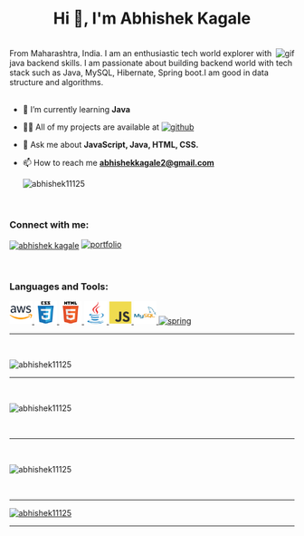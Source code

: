 <h1 align="center">Hi 👋, I'm Abhishek Kagale</h1>
<br/>
<img align="right" src="https://servreality.com/wp-content/uploads/2020/07/Scala.gif" alt="gif" />
From Maharashtra, India. I am an enthusiastic tech world explorer with java backend skills. I am passionate about building backend world with tech stack such as Java, MySQL, Hibernate, Spring boot.I am good in data structure and algorithms.
<br />
<br />

- 🌱 I’m currently learning **Java**

- 👨‍💻 All of my projects are available at <a href="https://github.com/abhishek11125" target="_blank"><img  src="https://encrypted-tbn0.gstatic.com/images?q=tbn:ANd9GcQwqVSIB7OIv_wQReWskd5DGm7OzqmLkj-6f7oycxWyZw&s" alt="github" height="30" width="40" /></a>

- 💬 Ask me about **JavaScript, Java, HTML, CSS.**

- 📫 How to reach me **abhishekkagale2@gmail.com**
  <br />
  <p align="left"> <img src="https://komarev.com/ghpvc/?username=abhishek11125&label=Profile%20views&color=0e75b6&style=flat" alt="abhishek11125" /> </p>
  <br />

<h3 align="left">Connect with me:</h3>
<p align="left">
<a href="https://www.linkedin.com/in/abhishek-kagale-744090119/overlay/contact-info/" target="_blank"><img align="center" src="https://raw.githubusercontent.com/rahuldkjain/github-profile-readme-generator/master/src/images/icons/Social/linked-in-alt.svg" alt="abhishek kagale" height="30" width="40" /></a>
 <a href="https://abhishek11125.github.io/" target="_blank"><img src="https://encrypted-tbn0.gstatic.com/images?q=tbn:ANd9GcSxYFYHWmbFe9xjPFVF1G1gSk9OwHw9-jCmvyMpbpM&s" alt="portfolio" height="30" width="40" /></a>
  </p>
<br />

<h3 align="left">Languages and Tools:</h3>
<p align="left"> <a href="https://aws.amazon.com" target="_blank" rel="noreferrer"> <img src="https://raw.githubusercontent.com/devicons/devicon/master/icons/amazonwebservices/amazonwebservices-original-wordmark.svg" alt="aws" width="40" height="40"/> </a> <a href="https://www.w3schools.com/css/" target="_blank" rel="noreferrer"> <img src="https://raw.githubusercontent.com/devicons/devicon/master/icons/css3/css3-original-wordmark.svg" alt="css3" width="40" height="40"/> </a> <a href="https://www.w3.org/html/" target="_blank" rel="noreferrer"> <img src="https://raw.githubusercontent.com/devicons/devicon/master/icons/html5/html5-original-wordmark.svg" alt="html5" width="40" height="40"/> </a> <a href="https://www.java.com" target="_blank" rel="noreferrer"> <img src="https://raw.githubusercontent.com/devicons/devicon/master/icons/java/java-original.svg" alt="java" width="40" height="40"/> </a> <a href="https://developer.mozilla.org/en-US/docs/Web/JavaScript" target="_blank" rel="noreferrer"> <img src="https://raw.githubusercontent.com/devicons/devicon/master/icons/javascript/javascript-original.svg" alt="javascript" width="40" height="40"/> </a> <a href="https://www.mysql.com/" target="_blank" rel="noreferrer"> <img src="https://raw.githubusercontent.com/devicons/devicon/master/icons/mysql/mysql-original-wordmark.svg" alt="mysql" width="40" height="40"/> </a> <a href="https://spring.io/" target="_blank" rel="noreferrer"> <img src="https://www.vectorlogo.zone/logos/springio/springio-icon.svg" alt="spring" width="40" height="40"/> </a> </p>
<hr/>
<br />

<p align="left" ><img src="https://github-readme-stats.vercel.app/api/top-langs?username=abhishek11125&show_icons=true&locale=en&layout=compact" alt="abhishek11125"/></p> 
<hr/>
<br />
<p align="left"><img  src="https://github-readme-stats.vercel.app/api?username=abhishek11125&show_icons=true&locale=en" alt="abhishek11125" /></p>
<br />
<hr/>
<br />
<p align="left"><img style="max-width=50%" src="https://github-readme-streak-stats.herokuapp.com/?user=abhishek11125&" alt="abhishek11125" /></p>
<br />
<hr/>
<p align="left"> <a href="https://github.com/ryo-ma/github-profile-trophy"><img src="https://github-profile-trophy.vercel.app/?username=abhishek11125" alt="abhishek11125" /></a> </p>
<hr/>
